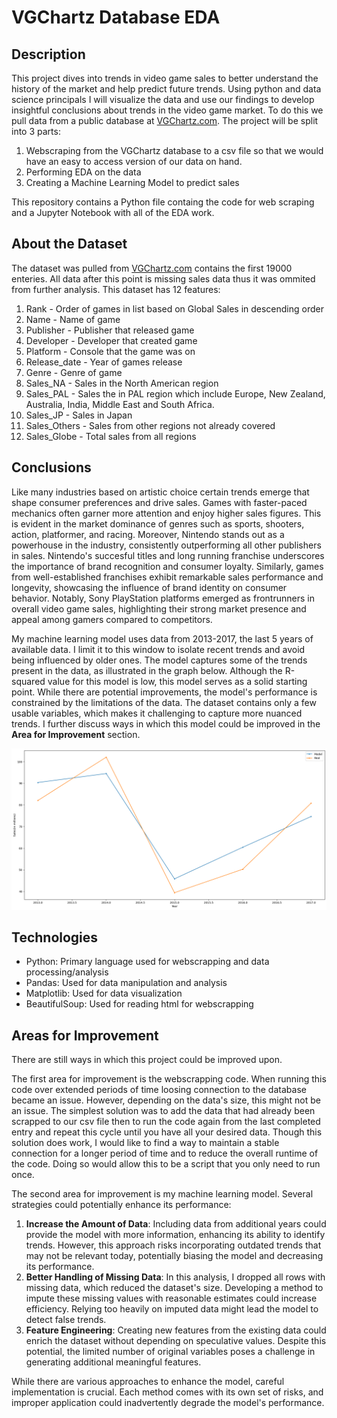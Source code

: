 # VGChartz Database EDA
## Description

This project dives into trends in video game sales to better understand the history of the market and help predict future trends. Using python and data science principals I will visualize the data and use our findings to develop insightful conclusions about trends in the video game market. To do this we pull data from a public database at [VGChartz.com](https://www.vgchartz.com/games/games.php?page=1&results=1000&order=TotalSales&ownership=Both&direction=DESC&showtotalsales=1&shownasales=1&showpalsales=1&showjapansales=1&showothersales=1&showpublisher=1&showdeveloper=1&showreleasedate=1&showlastupdate=0&showvgchartzscore=0&showcriticscore=1&showuserscore=1). The project will be split into 3 parts:
1. Webscraping from the VGChartz database to a csv file so that we would have an easy to access version of our data on hand.
2. Performing EDA on the data
3. Creating a Machine Learning Model to predict sales

This repository contains a Python file containg the code for web scraping and a Jupyter Notebook with all of the EDA work.

## About the Dataset

The dataset was pulled from [VGChartz.com](https://www.vgchartz.com/games/games.php?page=1&results=1000&order=TotalSales&ownership=Both&direction=DESC&showtotalsales=1&shownasales=1&showpalsales=1&showjapansales=1&showothersales=1&showpublisher=1&showdeveloper=1&showreleasedate=1&showlastupdate=0&showvgchartzscore=0&showcriticscore=1&showuserscore=1) contains the first 19000 enteries. All data after this point is missing sales data thus it was ommited from further analysis. This dataset has 12 features:
1. Rank - Order of games in list based on Global Sales in descending order
2. Name - Name of game
3. Publisher - Publisher that released game
4. Developer - Developer that created game
5. Platform - Console that the game was on
6. Release_date - Year of games release
7. Genre - Genre of game
8. Sales_NA - Sales in the North American region
9. Sales_PAL - Sales the in PAL region which include Europe, New Zealand, Australia, India, Middle East and South Africa.
10. Sales_JP - Sales in Japan
11. Sales_Others - Sales from other regions not already covered
12. Sales_Globe - Total sales from all regions

## Conclusions

Like many industries based on artistic choice certain trends emerge that shape consumer preferences and drive sales. Games with faster-paced mechanics often garner more attention and enjoy higher sales figures. This is evident in the market dominance of genres such as sports, shooters, action, platformer, and racing. Moreover, Nintendo stands out as a powerhouse in the industry, consistently outperforming all other publishers in sales. Nintendo's succesful titles and long running franchise underscores the importance of brand recognition and consumer loyalty. Similarly, games from well-established franchises exhibit remarkable sales performance and longevity, showcasing the influence of brand identity on consumer behavior. Notably, Sony PlayStation platforms emerged as frontrunners in overall video game sales, highlighting their strong market presence and appeal among gamers compared to competitors.

My machine learning model uses data from 2013-2017, the last 5 years of available data. I limit it to this window to isolate recent trends and avoid being influenced by older ones. The model captures some of the trends present in the data, as illustrated in the graph below. Although the R-squared value for this model is low, this model serves as a solid starting point. While there are potential improvements, the model's performance is constrained by the limitations of the data. The dataset contains only a few usable variables, which makes it challenging to capture more nuanced trends. I further discuss ways in which this model could be improved in the **Area for Improvement** section. 

![](images/ml_result.png)

## Technologies

+ Python: Primary language used for webscrapping and data processing/analysis
+ Pandas: Used for data manipulation and analysis
+ Matplotlib: Used for data visualization
+ BeautifulSoup: Used for reading html for webscrapping

## Areas for Improvement

There are still ways in which this project could be improved upon.

The first area for improvement is the webscrapping code. When running this code over extended periods of time loosing connection to the database became an issue. However, depending on the data's size, this might not be an issue. The simplest solution was to add the data that had already been scrapped to our csv file then to run the code again from the last completed entry and repeat this cycle until you have all your desired data. Though this solution does work, I would like to find a way to maintain a stable connection for a longer period of time and to reduce the overall runtime of the code. Doing so would allow this to be a script that you only need to run once.

The second area for improvement is my machine learning model. Several strategies could potentially enhance its performance:
1. **Increase the Amount of Data**: Including data from additional years could provide the model with more information, enhancing its ability to identify trends. However, this approach risks incorporating outdated trends that may not be relevant today, potentially biasing the model and decreasing its performance.
2. **Better Handling of Missing Data**: In this analysis, I dropped all rows with missing data, which reduced the dataset's size. Developing a method to impute these missing values with reasonable estimates could increase efficiency. Relying too heavily on imputed data might lead the model to detect false trends.
3. **Feature Engineering**: Creating new features from the existing data could enrich the dataset without depending on speculative values. Despite this potential, the limited number of original variables poses a challenge in generating additional meaningful features.

While there are various approaches to enhance the model, careful implementation is crucial. Each method comes with its own set of risks, and improper application could inadvertently degrade the model's performance.
